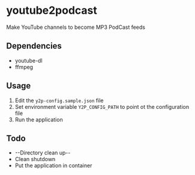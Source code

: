 # youtube2podcast
Make YouTube channels to become MP3 PodCast feeds

## Dependencies

- youtube-dl
- ffmpeg

## Usage

1. Edit the `y2p-config.sample.json` file
1. Set environment variable `Y2P_CONFIG_PATH` to point ot the configuration file
1. Run the application

## Todo

- --Directory clean up--
- Clean shutdown
- Put the application in container